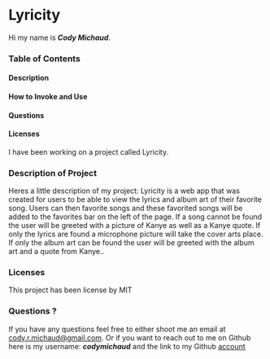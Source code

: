 # Lyricity
    
Hi my name is ***Cody Michaud***.

### Table of Contents
#### Description

#### How to Invoke and Use

#### Questions

#### Licenses

I have been working on a project called Lyricity.
### Description of Project
Heres a little description of my project: Lyricity is a web app that was created for users to be able to view the lyrics and album art of their favorite song. Users can then favorite songs and these favorited songs will be added to the favorites bar on the left of the page. If a song cannot be found the user will be greeted with a picture of Kanye as well as a Kanye quote. If only the lyrics are found a microphone picture will take the cover arts place. If only the album art can be found the user will be greeted with the album art and a quote from Kanye..

### Licenses
This project has been license by MIT

### Questions ?
If you have any questions feel free to either shoot me an email at cody.r.michaud@gmail.com. Or if you want to reach out to me on Github here is my username: ***codymichaud*** and the link to my Github [account](https://github.com/codymichaud)

